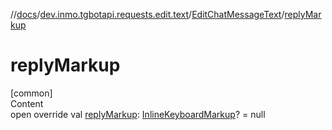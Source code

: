 //[docs](../../../index.md)/[dev.inmo.tgbotapi.requests.edit.text](../index.md)/[EditChatMessageText](index.md)/[replyMarkup](reply-markup.md)



# replyMarkup  
[common]  
Content  
open override val [replyMarkup](reply-markup.md): [InlineKeyboardMarkup](../../dev.inmo.tgbotapi.types.buttons/-inline-keyboard-markup/index.md)? = null  



